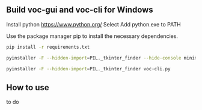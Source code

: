 ## Build voc-gui and voc-cli for Windows
Install python https://www.python.org/
Select Add python.exe to PATH

Use the package manager pip to install the necessary dependencies.

```bash
pip install -r requirements.txt

pyinstaller -F --hidden-import=PIL._tkinter_finder --hide-console minimize-early voc-gui.py

pyinstaller -F --hidden-import=PIL._tkinter_finder voc-cli.py
```

## How to use
to do
